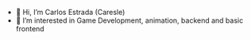 - 👋 Hi, I’m Carlos Estrada (Caresle)
- 👀 I’m interested in Game Development, animation, backend and basic frontend

<!---
Caresle/Caresle is a ✨ special ✨ repository because its `README.md` (this file) appears on your GitHub profile.
You can click the Preview link to take a look at your changes.
--->
